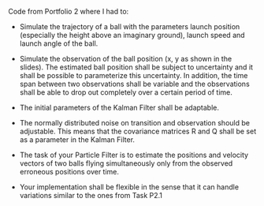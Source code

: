 Code from Portfolio 2 where I had to: 
- Simulate the trajectory of a ball with the parameters launch position (especially the height
above an imaginary ground), launch speed and launch angle of the ball.
- Simulate the observation of the ball position (x, y as shown in the slides). The estimated
ball position shall be subject to uncertainty and it shall be possible to parameterize this
uncertainty. In addition, the time span between two observations shall be variable and the
observations shall be able to drop out completely over a certain period of time.
- The initial parameters of the Kalman Filter shall be adaptable.
- The normally distributed noise on transition and observation should be adjustable. This means
that the covariance matrices R and Q shall be set as a parameter in the Kalman Filter.

- The task of your Particle Filter is to estimate the positions and velocity vectors of two balls flying simultaneously only from the observed erroneous positions over time. 
- Your implementation shall be flexible in the sense that it can handle variations similar to the ones from Task P2.1
